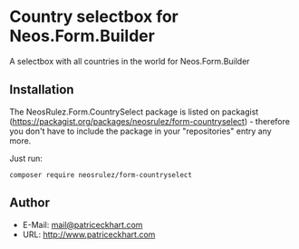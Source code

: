 # Country selectbox for Neos.Form.Builder

A selectbox with all countries in the world for Neos.Form.Builder


## Installation

The NeosRulez.Form.CountrySelect package is listed on packagist (https://packagist.org/packages/neosrulez/form-countryselect) - therefore you don't have to include the package in your "repositories" entry any more.

Just run:

```
composer require neosrulez/form-countryselect
```

## Author

* E-Mail: mail@patriceckhart.com
* URL: http://www.patriceckhart.com
